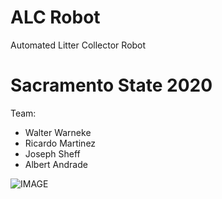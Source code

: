 # ALC Robot
Automated Litter Collector Robot

# Sacramento State 2020
Team:
- Walter Warneke
- Ricardo Martinez
- Joseph Sheff
- Albert Andrade

![IMAGE](https://github.com/Rickysmm/ALC_Robot/blob/master/ALC_Robot.png)
